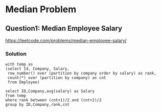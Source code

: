 # Median Problem
## Question1: Median Employee Salary
https://leetcode.com/problems/median-employee-salary/
### Solution
```
with temp as
(select Id, Company, Salary, 
 row_number() over (partition by company order by salary) as rank,
 count(*) over (partition by company) as cnt
 from Employee) 

select ID,Company,avg(salary) as Salary
from temp
where rank between (cnt+1)/2 and (cnt+2)/2
group by ID,Company,rank,cnt
```
